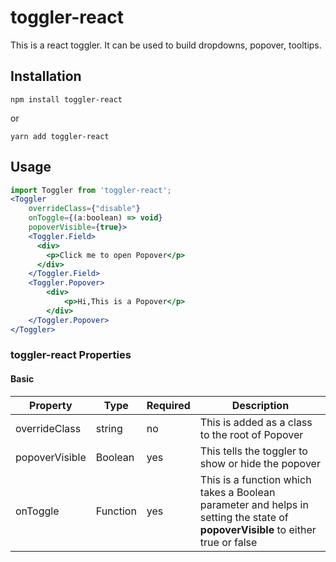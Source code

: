 # toggler-react

This is a react toggler. It can be used to build dropdowns, popover, tooltips.

## Installation

```
npm install toggler-react
```
or
```
yarn add toggler-react
```

## Usage
```jsx harmony
import Toggler from 'toggler-react';
<Toggler 
    overrideClass={"disable"} 
    onToggle={(a:boolean) => void}
    popoverVisible={true}>
    <Toggler.Field>
      <div>
        <p>Click me to open Popover</p>
      </div>      
    </Toggler.Field>
    <Toggler.Popover>
        <div>
            <p>Hi,This is a Popover</p>
        </div>
    </Toggler.Popover>
</Toggler>
```


### toggler-react Properties

#### Basic
| Property | Type | Required | Description |
|--------------------------|---------------------|----------|-------------------------------------------------------------------------------------------------------------------------------------------------------------------------------------------------|
| overrideClass | string | no | This is added as a class to the root of Popover |
| popoverVisible | Boolean | yes | This tells the toggler to show or hide the popover|
| onToggle | Function | yes | This is a function which takes a Boolean parameter and helps in setting the state of **popoverVisible** to either true or false|
